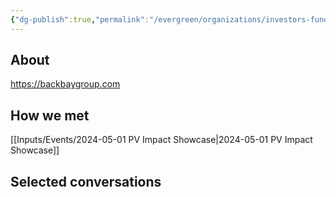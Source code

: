 ```yaml
---
{"dg-publish":true,"permalink":"/evergreen/organizations/investors-funders/private/back-bay-group/","tags":["company"]}
---
```


## About
https://backbaygroup.com

## How we met
[[Inputs/Events/2024-05-01 PV Impact Showcase\|2024-05-01 PV Impact Showcase]]

## Selected conversations
